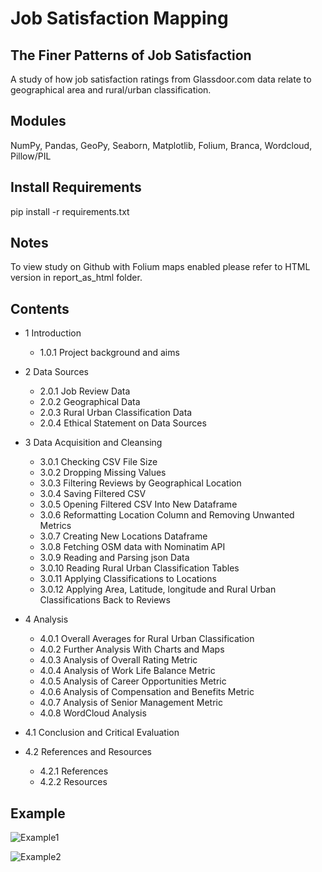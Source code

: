 # Job Satisfaction Mapping
## The Finer Patterns of Job Satisfaction
A study of how job satisfaction ratings from Glassdoor.com data relate to geographical area and rural/urban classification.

## Modules
NumPy, Pandas, GeoPy, Seaborn, Matplotlib, Folium, Branca, Wordcloud, Pillow/PIL

## Install Requirements
pip install -r requirements.txt

## Notes
To view study on Github with Folium maps enabled please refer to HTML version in report_as_html folder.

## Contents
- 1 Introduction

  - 1.0.1 Project background and aims

- 2 Data Sources
  - 2.0.1 Job Review Data
  - 2.0.2 Geographical Data
  - 2.0.3 Rural Urban Classification Data
  - 2.0.4 Ethical Statement on Data Sources
    
- 3 Data Acquisition and Cleansing
  - 3.0.1 Checking CSV File Size
  - 3.0.2 Dropping Missing Values
  - 3.0.3 Filtering Reviews by Geographical Location
  - 3.0.4 Saving Filtered CSV
  - 3.0.5 Opening Filtered CSV Into New Dataframe
  - 3.0.6 Reformatting Location Column and Removing Unwanted Metrics
  - 3.0.7 Creating New Locations Dataframe
  - 3.0.8 Fetching OSM data with Nominatim API
  - 3.0.9 Reading and Parsing json Data
  - 3.0.10 Reading Rural Urban Classification Tables
  - 3.0.11 Applying Classifications to Locations
  - 3.0.12 Applying Area, Latitude, longitude and Rural Urban Classifications Back to Reviews

- 4 Analysis
  - 4.0.1 Overall Averages for Rural Urban Classification
  - 4.0.2 Further Analysis With Charts and Maps
  - 4.0.3 Analysis of Overall Rating Metric
  - 4.0.4 Analysis of Work Life Balance Metric
  - 4.0.5 Analysis of Career Opportunities Metric
  - 4.0.6 Analysis of Compensation and Benefits Metric
  - 4.0.7 Analysis of Senior Management Metric
  - 4.0.8 WordCloud Analysis

- 4.1 Conclusion and Critical Evaluation

- 4.2 References and Resources
  - 4.2.1 References
  - 4.2.2 Resources

## Example

![Example1](https://github.com/JJ-10/Job_Satisfaction_Mapping/assets/83073590/832102ef-6e2a-4648-b9fa-746e4c8907df)

![Example2](https://github.com/JJ-10/Job_Satisfaction_Mapping/assets/83073590/5ec4d4b3-43bd-487e-8370-599e9050a189)


